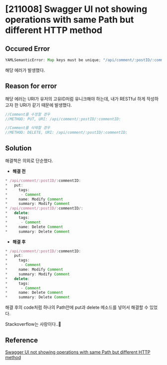 # [211008] Swagger UI not showing operations with same Path but different HTTP method

## Occured Error

```jsx
YAMLSemanticError: Map keys must be unique; "/api/comment/:postID/:commentID" is repeated at line 1, column 1:
```

해당 에러가 발생했다.

## Reason for error

해당 에러는  URI가 유저의 고유ID처럼 유니크해야 하는데,  내가 RESTful 하게 작성하고자 한 URI가 같기 때문에 발생했다.

```jsx
//Comment를 수정할 경우
//METHOD: PUT, URI: /api/comment/:postID/:commentID:

//Comment를 삭제할 경우
//METHOD: DELETE, URI: /api/comment/:postID/:commentID:

```

## Solution

해결책은 의외로 단순했다.

- **해결 전**

```jsx
* /api/comment/:postID/:commentID:
*   put:
*     tags:
*      - Comment
*     name: Modify Comment
*     summary: Modify Comment
* /api/comment/:postID/:commentID/:
*   delete:
*     tags:
*      - Comment
*     name: Delete Comment
*     summary: Delete Comment
```

- **해결 후**

```jsx
* /api/comment/:postID/:commentID:
*   put:
*     tags:
*      - Comment
*     name: Modify Comment
*     summary: Modify Comment
*   delete:
*     tags:
*      - Comment
*     name: Delete Comment
*     summary: Delete Comment
```

해결 후의 code처럼 하나의 Path안에 put과 delete 메소드를 넣어서 해결할 수 있었다.

Stackoverflow는 사랑이다..🧡

## Reference

[Swagger UI not showing operations with same Path but different HTTP method](https://stackoverflow.com/questions/62769866/swagger-ui-not-showing-operations-with-same-path-but-different-http-method)